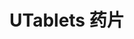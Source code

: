 # UTablets 药片

<u-h2-tabs router>
    <u-h2-tab title="基础示例" to="/components/u-tablets/examples"></u-h2-tab>
    <u-h2-tab title="API" to="/components/u-tablets/api"></u-h2-tab>
</u-h2-tabs>

<router-view></router-view>
